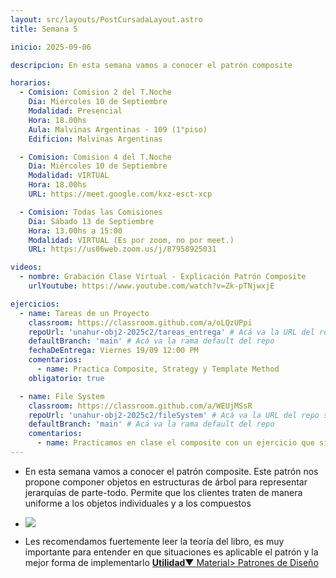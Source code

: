 ```yaml
---
layout: src/layouts/PostCursadaLayout.astro
title: Semana 5

inicio: 2025-09-06

descripcion: En esta semana vamos a conocer el patrón composite

horarios:
  - Comision: Comision 2 del T.Noche
    Dia: Miércoles 10 de Septiembre
    Modalidad: Presencial
    Hora: 18.00hs
    Aula: Malvinas Argentinas - 109 (1°piso)
    Edificion: Malvinas Argentinas

  - Comision: Comision 4 del T.Noche
    Dia: Miércoles 10 de Septiembre
    Modalidad: VIRTUAL
    Hora: 18.00hs
    URL: https://meet.google.com/kxz-esct-xcp

  - Comision: Todas las Comisiones
    Dia: Sábado 13 de Septiembre
    Hora: 13.00hs a 15:00
    Modalidad: VIRTUAL (Es por zoom, no por meet.)
    URL: https://us06web.zoom.us/j/87958925031

videos:
  - nombre: Grabación Clase Virtual - Explicación Patrón Composite
    urlYoutube: https://www.youtube.com/watch?v=Zk-pTNjwxjE

ejercicios:
  - name: Tareas de un Proyecto
    classroom: https://classroom.github.com/a/oLQzUPpi
    repoUrl: 'unahur-obj2-2025c2/tareas_entrega' # Acá va la URL del repo sin el "https://github.com/"
    defaultBranch: 'main' # Acá va la rama default del repo
    fechaDeEntrega: Viernes 19/09 12:00 PM
    comentarios:
      - name: Practica Composite, Strategy y Template Method
    obligatorio: true

  - name: File System
    classroom: https://classroom.github.com/a/WEUjMSsR
    repoUrl: 'unahur-obj2-2025c2/fileSystem' # Acá va la URL del repo sin el "https://github.com/"
    defaultBranch: 'main' # Acá va la rama default del repo
    comentarios:
      - name: Practicamos en clase el composite con un ejercicio que simula un file system
---
```


- En esta semana vamos a conocer el patrón composite. Este patrón nos propone componer objetos en estructuras de árbol para representar jerarquías de parte-todo. Permite que los clientes traten de manera uniforme a los objetos individuales y a los compuestos

- <div ><img src="https://www.cs.unc.edu/~stotts/GOF/hires/Pictures/compo075.gif"></img></div>

- Les recomendamos fuertemente leer la teoría del libro, es muy importante para entender en que situaciones es aplicable el patrón y la mejor forma de implementarlo <a href="/material#estructurales" target="_blank">**Utilidad**▼ Material> Patrones de Diseño</a>
